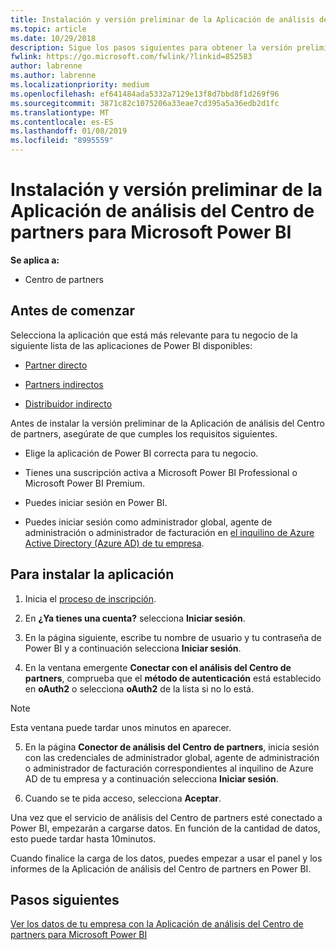 ```yaml
---
title: Instalación y versión preliminar de la Aplicación de análisis del Centro de partners para Microsoft Power BI | Centro de partners
ms.topic: article
ms.date: 10/29/2018
description: Sigue los pasos siguientes para obtener la versión preliminar de la Aplicación de análisis del Centro de partners para Power BI (para partners directos en CSP).
fwlink: https://go.microsoft.com/fwlink/?linkid=852583
author: labrenne
ms.author: labrenne
ms.localizationpriority: medium
ms.openlocfilehash: ef641484ada5332a7129e13f8d7bbd8f1d269f96
ms.sourcegitcommit: 3871c82c1075206a33eae7cd395a5a36edb2d1fc
ms.translationtype: MT
ms.contentlocale: es-ES
ms.lasthandoff: 01/08/2019
ms.locfileid: "8995559"
---
```

# <a name="install-and-preview-the-partner-center-analytics-app-for-microsoft-power-bi"></a>Instalación y versión preliminar de la Aplicación de análisis del Centro de partners para Microsoft Power BI

**Se aplica a:**

- Centro de partners

## <a name="before-you-begin"></a>Antes de comenzar

Selecciona la aplicación que está más relevante para tu negocio de la siguiente lista de las aplicaciones de Power BI disponibles:
- [Partner directo](https://app.powerbi.com/groups/me/getdata/services/direct-providers-partner-analytics)

- [Partners indirectos](https://app.powerbi.com/groups/me/getdata/services/indirect-providers-partner-analytics)

- [Distribuidor indirecto](https://app.powerbi.com/groups/me/getdata/services/indirect-seller-partner-analytics)

Antes de instalar la versión preliminar de la Aplicación de análisis del Centro de partners, asegúrate de que cumples los requisitos siguientes.

- Elige la aplicación de Power BI correcta para tu negocio.

- Tienes una suscripción activa a Microsoft Power BI Professional o Microsoft Power BI Premium.

- Puedes iniciar sesión en Power BI.

- Puedes iniciar sesión como administrador global, agente de administración o administrador de facturación en [el inquilino de Azure Active Directory (Azure AD) de tu empresa](azure-active-directory-tenants-and-partner-center.md).

## <a name="to-install-the-app"></a>Para instalar la aplicación

1. Inicia el [proceso de inscripción](https://app.powerbi.com/getdata/services/partneranalytics?cpcode=PartnerCenterAnalytics&getDataForceConnect=true&alwaysPromptForContentProviderCreds=true).

2. En **¿Ya tienes una cuenta?** selecciona **Iniciar sesión**. 

3. En la página siguiente, escribe tu nombre de usuario y tu contraseña de Power BI y a continuación selecciona **Iniciar sesión**. 

4. En la ventana emergente **Conectar con el análisis del Centro de partners**, comprueba que el **método de autenticación** está establecido en **oAuth2** o selecciona **oAuth2** de la lista si no lo está. 

> [!NOTE]  
>  Esta ventana puede tardar unos minutos en aparecer.

5. En la página **Conector de análisis del Centro de partners**, inicia sesión con las credenciales de administrador global, agente de administración o administrador de facturación correspondientes al inquilino de Azure AD de tu empresa y a continuación selecciona **Iniciar sesión**.
 
6. Cuando se te pida acceso, selecciona **Aceptar**. 

Una vez que el servicio de análisis del Centro de partners esté conectado a Power BI, empezarán a cargarse datos. En función de la cantidad de datos, esto puede tardar hasta 10minutos. 

Cuando finalice la carga de los datos, puedes empezar a usar el panel y los informes de la Aplicación de análisis del Centro de partners en Power BI.

## <a name="next-steps"></a>Pasos siguientes

[Ver los datos de tu empresa con la Aplicación de análisis del Centro de partners para Microsoft Power BI](power-bi-app-for-direct-partners-use.md)
